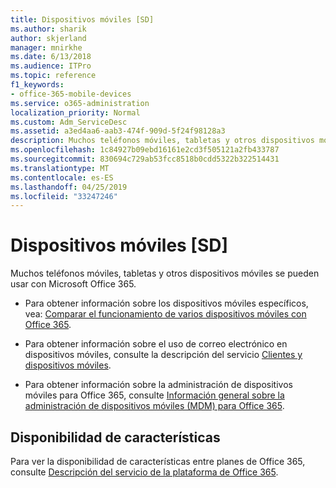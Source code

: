 ```yaml
---
title: Dispositivos móviles [SD]
ms.author: sharik
author: skjerland
manager: mnirkhe
ms.date: 6/13/2018
ms.audience: ITPro
ms.topic: reference
f1_keywords:
- office-365-mobile-devices
ms.service: o365-administration
localization_priority: Normal
ms.custom: Adm_ServiceDesc
ms.assetid: a3ed4aa6-aab3-474f-909d-5f24f98128a3
description: Muchos teléfonos móviles, tabletas y otros dispositivos móviles se pueden usar con Microsoft Office 365.
ms.openlocfilehash: 1c84927b09ebd16161e2cd3f505121a2fb433787
ms.sourcegitcommit: 830694c729ab53fcc8518b0cdd5322b322514431
ms.translationtype: MT
ms.contentlocale: es-ES
ms.lasthandoff: 04/25/2019
ms.locfileid: "33247246"
---
```

# <a name="mobile-devices-sd"></a>Dispositivos móviles [SD]

Muchos teléfonos móviles, tabletas y otros dispositivos móviles se pueden usar con Microsoft Office 365. 
  
- Para obtener información sobre los dispositivos móviles específicos, vea: [Comparar el funcionamiento de varios dispositivos móviles con Office 365](https://go.microsoft.com/fwlink/p/?LinkId=282337).
    
- Para obtener información sobre el uso de correo electrónico en dispositivos móviles, consulte la descripción del servicio [Clientes y dispositivos móviles](../exchange-online-service-description/clients-and-mobile-devices.md). 
    
- Para obtener información sobre la administración de dispositivos móviles para Office 365, consulte [Información general sobre la administración de dispositivos móviles (MDM) para Office 365](https://go.microsoft.com/fwlink/?linkid=808602).
    
## <a name="feature-availability"></a>Disponibilidad de características

Para ver la disponibilidad de características entre planes de Office 365, consulte [Descripción del servicio de la plataforma de Office 365](https://technet.microsoft.com/en-us/library/office-365-platform-service-description.aspx).
  

